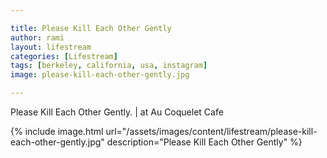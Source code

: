 ```yaml
---

title: Please Kill Each Other Gently
author: rami
layout: lifestream
categories: [Lifestream]
tags: [berkeley, california, usa, instagram]
image: please-kill-each-other-gently.jpg

---
```


Please Kill Each Other Gently. | at Au Coquelet Cafe


{% include image.html url="/assets/images/content/lifestream/please-kill-each-other-gently.jpg" description="Please Kill Each Other Gently" %}
